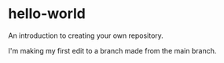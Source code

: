 # hello-world
An introduction to creating your own repository.

I'm making my first edit to a branch made from the main branch.
